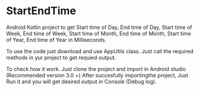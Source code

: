 # StartEndTime
Android Kotlin project to get Start time of Day, End time of Day,
Start time of Week, End time of Week, Start time of Month, End time of Month, Start time of Year, End time of Year in Milliseconds.

To use the code just download and use AppUtils class. Just call the required methods in yur project to get requied output.

To check how it work.
Just clone the project and import in Android studio (Recommended version 3.0 +)
After succesfully importingthe project, Just Run it and you will get desired output in Console (Debug log).
